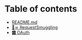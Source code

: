 # Table of contents

* [README.md](README.md)
* [🏴☠ RequestSmuggling](requestsmuggling.md)
* [🅾 OAuth](oauth.md)
